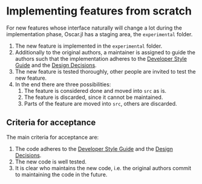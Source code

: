 # Implementing features from scratch

For new features whose interface naturally will change a lot during the
implementation phase, Oscar.jl has a staging area, the `experimental` folder.

1. The new feature is implemented in the `experimental` folder.
2. Additionally to the original authors, a maintainer is assigned to guide the
   authors such that the implementation adheres to the [Developer Style
   Guide](@ref) and the [Design Decisions](@ref).
3. The new feature is tested thoroughly, other people are invited to test the
   new feature.
4. In the end there are three possibilities:
   1. The feature is considered done and moved into `src` as is.
   2. The feature is discarded, since it cannot be maintained.
   3. Parts of the feature are moved into `src`, others are discarded.

## Criteria for acceptance

The main criteria for acceptance are:
1. The code adheres to the [Developer Style Guide](@ref) and the [Design
   Decisions](@ref).
2. The new code is well tested.
3. It is clear who maintains the new code, i.e. the original authors commit to
   maintaining the code in the future.

